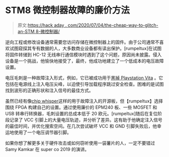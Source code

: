 # STM8 微控制器故障的廉价方法

> 原文:[https://hack aday . com/2020/07/04/the-cheap-way-to-glitch-an-STM 8-微控制器/](https://hackaday.com/2020/07/04/the-cheap-way-to-glitch-an-stm8-microcontroller/)

逆向工程或修改设备通常需要您访问存储在微控制器上的固件。由于公司通常不喜欢试图窥探其专有数据的人，大多数商业设备都有读出保护。[rumpeltux]在试图将固件转储到 HC-12 无线串行通信模块时遇到了这个问题，原因尚未披露。侵入设备是一个挑战，他愉快地接受了，最终，他成功地建立了一个低成本的电压故障设置。

电压毛刺是一种故障注入形式，例如，它已被成功用于[黑掉 Playstation Vita](https://media.ccc.de/v/35c3-9364-viva_la_vita_vida) 。它包括在电源线上注入电压尖峰，以迫使引导加载程序跳过安全检查。困难的是试图找到波形的正确形状和注入信号的最佳方式。

虽然已经有像[chip whisper](https://www.newae.com/chipwhisperer)这样的用于故障注入的开源板，但【rumpeltux】选择围绕 FPGA 构建自己的设置。通过使用廉价的 EPM240 板、一些 MOSFET 和 USB 转串行转换器，毛刺设置的总成本低于 20 欧元。[rumpeltux]随后在复位阶段记录了 VCC 引脚上的大量电压轨迹，并分析了差异。这有助于他确定注入信号的最佳时间，并优化搜索空间。在几次尝试破坏 VCC 和 GND 引脚失败后，他幸运地使用了一个电压调节器引脚。

如果你想了解更多关于硬件攻击或如何窃听使用一袋薯片的人，一定不要错过 Samy Kamkar 在 super co 2019 的演讲。